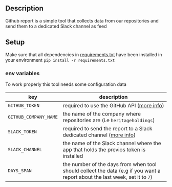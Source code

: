 ## Description
Github report is a simple tool that collects data from our repositories
and send them to a dedicated Slack channel as feed

## Setup
Make sure that all dependencies in [requirements.txt](requirements.txt) have been installed in your environment
`pip install -r requirements.txt`

### env variables
To work properly this tool needs some configuration data

| key | description                                                                                                                                                   |
|-----|---------------------------------------------------------------------------------------------------------------------------------------------------------------|
|`GITHUB_TOKEN` | required to use the GitHub API ([more info](https://docs.github.com/en/authentication/keeping-your-account-and-data-secure/creating-a-personal-access-token)) |
| `GITHUB_COMPANY_NAME` | the name of the company where repositories are (i.e `heritageholdings`)                                                                                       |
|`SLACK_TOKEN` | required to send the report to a Slack dedicated channel ([more info](https://api.slack.com/apps))                                                            |
| `SLACK_CHANNEL` | the name of the Slack channel where the app that holds the previos token is installed                                                                         |
| `DAYS_SPAN`  | the number of the days from when tool should collect the data (e.g if you want a report about the last week, set it to `7`)                                   |

